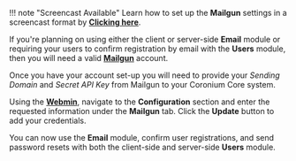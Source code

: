 !!! note "Screencast Available"
    Learn how to set up the __Mailgun__ settings in a screencast format by __[Clicking here](/screencasts/#email-module)__.

If you're planning on using either the client or server-side __Email__ module or requiring your users to confirm registration by email with the __Users__ module, then you will need a valid __[Mailgun](https://mailgun.com)__ account.

Once you have your account set-up you will need to provide your _Sending Domain_ and _Secret API Key_ from Mailgun to your Coronium Core system.

Using the __[Webmin](/server/webmin/setup/)__, navigate to the __Configuration__ section and enter the requested information under the __Mailgun__ tab. Click the __Update__ button to add your credentials.

You can now use the __Email__ module, confirm user registrations, and send password resets with both the client-side and server-side __Users__ module.